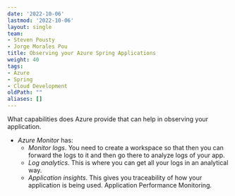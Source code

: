 ```yaml
---
date: '2022-10-06'
lastmod: '2022-10-06'
layout: single
team:
- Steven Pousty
- Jorge Morales Pou
title: Observing your Azure Spring Applications
weight: 40
tags:
- Azure
- Spring
- Cloud Development
oldPath: ""
aliases: []
---
```


What capabilities does Azure provide that can help in observing your application.

- *Azure Monitor* has:
  - *Monitor logs*. You need to create a workspace so that then you can forward the logs to it and then go there to analyze logs of your app.
  - *Log analytics*. This is where you can get all your logs in an analytical way. 
  - *Application insights*. This gives you traceability of how your application is being used. Application Performance Monitoring.
